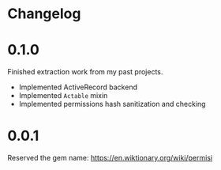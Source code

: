 # Changelog

# 0.1.0

Finished extraction work from my past projects.

- Implemented ActiveRecord backend
- Implemented `Actable` mixin
- Implemented permissions hash sanitization and checking

# 0.0.1

Reserved the gem name: https://en.wiktionary.org/wiki/permisi
